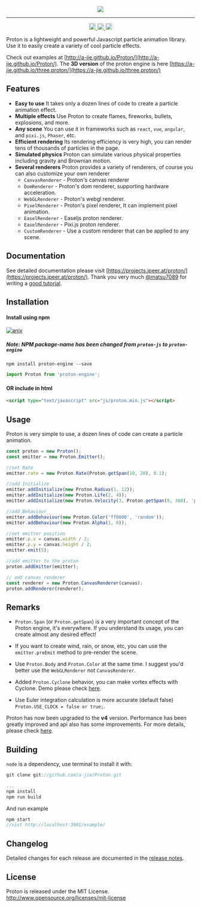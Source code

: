 <div align=center><img src="https://a-jie.github.io/Proton/images/logo/proton.png"/></div>

---

<div align="center">
  <a href='https://www.npmjs.com/package/proton-engine'>
    <img src='https://badge.fury.io/js/proton-engine.svg' alt='npm version' height='18'>
  </a>

  <a href='https://github.com/a-jie/Proton/issues'>
    <img src='https://img.shields.io/github/issues/a-jie/Proton.svg' alt='issues open' height='18'>
  </a>

  <a href='#'>
    <img src='https://img.shields.io/npm/l/proton-engine.svg' alt='license:MIT' height='18'>
  </a>

</div>


Proton is a lightweight and powerful Javascript particle animation library. Use it to easily create a variety of cool particle effects.

Check out examples at [http://a-jie.github.io/Proton/](http://a-jie.github.io/Proton/). The **3D version** of the proton engine is here [https://a-jie.github.io/three.proton/](https://a-jie.github.io/three.proton/)

## Features

- **Easy to use** It takes only a dozen lines of code to create a particle animation effect.
- **Multiple effects** Use Proton to create flames, fireworks, bullets, explosions, and more.
- **Any scene** You can use it in frameworks such as `react`, `vue`, `angular`, and `pixi.js`, `Phaser`, etc.
- **Efficient rendering** Its rendering efficiency is very high, you can render tens of thousands of particles in the page.
- **Simulated physics** Proton can simulate various physical properties including gravity and Brownian motion.
- **Several renderers** Proton provides a variety of renderers, of course you can also customize your own renderer
  - `CanvasRenderer` - Proton's canvas renderer
  - `DomRenderer` - Proton's dom renderer, supporting hardware acceleration.
  - `WebGLRenderer` - Proton's webgl renderer.
  - `PixelRenderer` - Proton's pixel renderer, It can implement pixel animation.
  - `EaselRenderer` - Easeljs proton renderer.
  - `EaselRenderer` - Pixi.js proton renderer.
  - `CustomRenderer` - Use a custom renderer that can be applied to any scene.

## Documentation

See detailed documentation please visit [https://projects.jpeer.at/proton/](https://projects.jpeer.at/proton/).
Thank you very much [@matsu7089](https://github.com/matsu7089) for writing a [good tutorial](https://qiita.com/matsu7089/items/dcb7d326e4ec1340eba6).
 

## Installation

#### Install using npm 
[![anix](https://nodei.co/npm/proton-engine.png)](https://npmjs.org/package/proton-engine)

##### Note: NPM package-name has been changed from `proton-js` to `proton-engine`

```shell
npm install proton-engine --save
```

```javascript
import Proton from 'proton-engine';
```

#### OR include in html
```html
<script type="text/javascript" src="js/proton.min.js"></script> 
```

## Usage

Proton is very simple to use, a dozen lines of code can create a particle animation.

```javascript
const proton = new Proton();
const emitter = new Proton.Emitter();

//set Rate
emitter.rate = new Proton.Rate(Proton.getSpan(10, 20), 0.1);

//add Initialize
emitter.addInitialize(new Proton.Radius(1, 12));
emitter.addInitialize(new Proton.Life(2, 4));
emitter.addInitialize(new Proton.Velocity(3, Proton.getSpan(0, 360), 'polar'));

//add Behaviour
emitter.addBehaviour(new Proton.Color('ff0000', 'random'));
emitter.addBehaviour(new Proton.Alpha(1, 0));

//set emitter position
emitter.p.x = canvas.width / 2;
emitter.p.y = canvas.height / 2;
emitter.emit(5);

//add emitter to the proton
proton.addEmitter(emitter);

// add canvas renderer
const renderer = new Proton.CanvasRenderer(canvas);
proton.addRenderer(renderer);
```

## Remarks
* `Proton.Span` (or `Proton.getSpan`) is a very important concept of the Proton engine, it's everywhere. If you understand its usage, you can create almost any desired effect! 

* If you want to create wind, rain, or snow, etc, you can use the `emitter.preEmit` method to pre-render the scene.

* Use `Proton.Body` and `Proton.Color` at the same time. I suggest you'd better use the `WebGLRenderer` not `CanvasRenderer`.

* Added `Proton.Cyclone` behavior, you can make vortex effects with Cyclone. Demo please check [here](https://codesandbox.io/s/proton-cyclone-yvibu).

* Use Euler integration calculation is more accurate (default false) `Proton.USE_CLOCK = false or true;`.

Proton has now been upgraded to the __v4__ version. Performance has been greatly improved and api also has some improvements. For more details, please check [here](https://github.com/a-jie/Proton/releases).

## Building

`node` is a dependency, use terminal to install it with:   

```javascript
git clone git://github.com/a-jie/Proton.git

...
npm install
npm run build
``` 

And run example 

```javascript
npm start
//vist http://localhost:3001/example/
```

## Changelog
Detailed changes for each release are documented in the [release notes](https://github.com/a-jie/Proton/releases).


## License
Proton is released under the MIT License. http://www.opensource.org/licenses/mit-license
